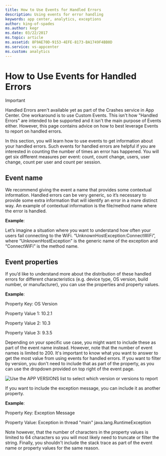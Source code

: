 ```yaml
---
title: How to Use Events for Handled Errors
description: Using events for error handling
keywords: app center, analytics, exceptions
author: king-of-spades
ms.author: kegr
ms.date: 03/22/2017
ms.topic: article
ms.assetid: 8F9AE70D-9153-4EFE-8173-BA1749F4BB0D
ms.service: vs-appcenter
ms.custom: analytics
---
```


# How to Use Events for Handled Errors
> [!IMPORTANT]
> Handled Errors aren't available yet as part of the Crashes service in App Center. One workaround is to use Custom Events. This isn't how "Handled Errors" are intended to be supported and it isn't the main purpose of Events either. However, this page contains advice on how to best leverage Events to report on handled errors.

In this section, you will learn how to use events to get information about your handled errors. Such events for handled errors are helpful if you are interested in counting the number of times an error has happened. You will get six different measures per event: count, count change, users, user change, count per user and count per session.

## Event name

We recommend giving the event a name that provides some contextual information. Handled errors can be very generic, so it’s necessary to provide some extra information that will identify an error in a more distinct way. An example of contextual information is the file/method name where the error is handled.

**Example**:

Let’s imagine a situation where you want to understand how often your users fail connecting to the WiFi.
“UnknownHostException:ConnectWiFi”, where “UnknownHostException” is the generic name of the exception and “ConnectWiFi” is the method name.

## Event properties

If you’d like to understand more about the distribution of these handled errors for different characteristics (e.g. device type, OS version, build number, or manufacturer), you can use the properties and property values.

**Example**:

Property Key: OS Version

Property Value 1: 10.2.1

Property Value 2: 10.3

Property Value 3: 9.3.5

Depending on your specific use case, you might want to include these as part of the event name instead. However, note that the number of event names is limited to 200. It's important to know what you want to answer to get the most value from using events for handled errors.
If you want to filter by version, you don't need to include that as part of the property, as you can use the dropdown provided on top right of the event page.

![Use the APP VERSIONS list to select which version or versions to report](~/analytics/images/version-filtering.PNG)

If you want to include the exception message, you can include it as another property.

**Example**:

Property Key: Exception Message

Property Value: Exception in thread "main" java.lang.RuntimeException


Note however, that the number of characters in the property values is limited to 64 characters so you will most likely need to truncate or filter the string. Finally, you shouldn't include the stack trace as part of the event name or property values for the same reason.
